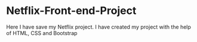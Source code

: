 # Netflix-Front-end-Project
Here I have save my Netflix project. I have created my project with the help of HTML, CSS and Bootstrap
